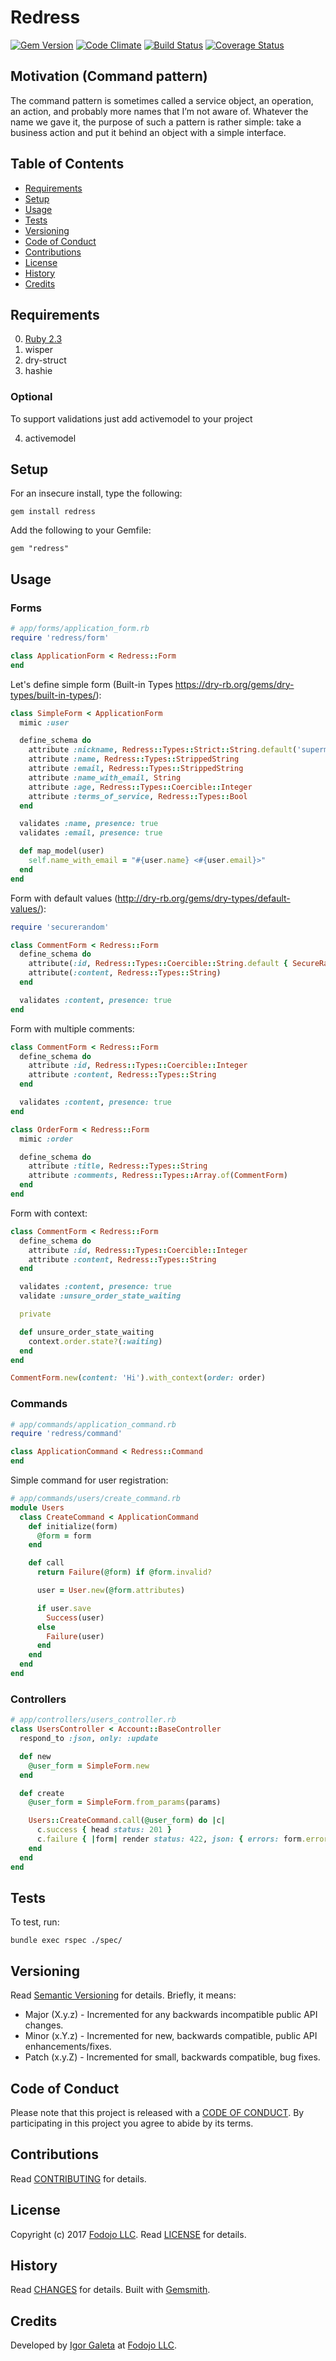 # Redress

[![Gem Version](https://badge.fury.io/rb/redress.svg)](http://badge.fury.io/rb/redress)
[![Code Climate](https://codeclimate.com/github/galetahub/redress/badges/gpa.svg)](https://codeclimate.com/github/galetahub/redress)
[![Build Status](https://semaphoreci.com/api/v1/igor-galeta/redress/branches/master/shields_badge.svg)](https://semaphoreci.com/igor-galeta/redress)
[![Coverage Status](https://coveralls.io/repos/github/galetahub/redress/badge.svg?branch=master)](https://coveralls.io/github/galetahub/redress?branch=master)

## Motivation (Command pattern)

The command pattern is sometimes called a service object, an operation, an action, and probably more names that I’m not aware of. Whatever the name we gave it, the purpose of such a pattern is rather simple: take a business action and put it behind an object with a simple interface.

<!-- Tocer[start]: Auto-generated, don't remove. -->

## Table of Contents

  - [Requirements](#requirements)
  - [Setup](#setup)
  - [Usage](#usage)
  - [Tests](#tests)
  - [Versioning](#versioning)
  - [Code of Conduct](#code-of-conduct)
  - [Contributions](#contributions)
  - [License](#license)
  - [History](#history)
  - [Credits](#credits)

<!-- Tocer[finish]: Auto-generated, don't remove. -->

## Requirements

0. [Ruby 2.3](https://www.ruby-lang.org)
1. wisper
2. dry-struct
3. hashie

### Optional

To support validations just add activemodel to your project

4. activemodel

## Setup

For an insecure install, type the following:

    gem install redress

Add the following to your Gemfile:

    gem "redress"

## Usage

### Forms

```ruby
# app/forms/application_form.rb
require 'redress/form'

class ApplicationForm < Redress::Form
end
```

Let's define simple form (Built-in Types https://dry-rb.org/gems/dry-types/built-in-types/):

```ruby
class SimpleForm < ApplicationForm
  mimic :user

  define_schema do
    attribute :nickname, Redress::Types::Strict::String.default('superman')
    attribute :name, Redress::Types::StrippedString
    attribute :email, Redress::Types::StrippedString
    attribute :name_with_email, String
    attribute :age, Redress::Types::Coercible::Integer
    attribute :terms_of_service, Redress::Types::Bool
  end

  validates :name, presence: true
  validates :email, presence: true

  def map_model(user)
    self.name_with_email = "#{user.name} <#{user.email}>"
  end
end
```

Form with default values (http://dry-rb.org/gems/dry-types/default-values/):

```ruby
require 'securerandom'

class CommentForm < Redress::Form
  define_schema do
    attribute(:id, Redress::Types::Coercible::String.default { SecureRandom.uuid })
    attribute(:content, Redress::Types::String)
  end

  validates :content, presence: true
end
```

Form with multiple comments:

```ruby
class CommentForm < Redress::Form
  define_schema do
    attribute :id, Redress::Types::Coercible::Integer
    attribute :content, Redress::Types::String
  end

  validates :content, presence: true
end

class OrderForm < Redress::Form
  mimic :order

  define_schema do
    attribute :title, Redress::Types::String
    attribute :comments, Redress::Types::Array.of(CommentForm)
  end
end
```

Form with context:

```ruby
class CommentForm < Redress::Form
  define_schema do
    attribute :id, Redress::Types::Coercible::Integer
    attribute :content, Redress::Types::String
  end

  validates :content, presence: true
  validate :unsure_order_state_waiting

  private

  def unsure_order_state_waiting
    context.order.state?(:waiting)
  end
end

CommentForm.new(content: 'Hi').with_context(order: order)
```

### Commands

```ruby
# app/commands/application_command.rb
require 'redress/command'

class ApplicationCommand < Redress::Command
end
```

Simple command for user registration:

```ruby
# app/commands/users/create_command.rb
module Users
  class CreateCommand < ApplicationCommand
    def initialize(form)
      @form = form
    end

    def call
      return Failure(@form) if @form.invalid?

      user = User.new(@form.attributes)

      if user.save
        Success(user)
      else
        Failure(user)
      end
    end
  end
end
```

### Controllers

```ruby
# app/controllers/users_controller.rb
class UsersController < Account::BaseController
  respond_to :json, only: :update

  def new
    @user_form = SimpleForm.new
  end

  def create
    @user_form = SimpleForm.from_params(params)

    Users::CreateCommand.call(@user_form) do |c|
      c.success { head status: 201 }
      c.failure { |form| render status: 422, json: { errors: form.errors } }
    end
  end
end

```

## Tests

To test, run:

    bundle exec rspec ./spec/

## Versioning

Read [Semantic Versioning](http://semver.org) for details. Briefly, it means:

- Major (X.y.z) - Incremented for any backwards incompatible public API changes.
- Minor (x.Y.z) - Incremented for new, backwards compatible, public API enhancements/fixes.
- Patch (x.y.Z) - Incremented for small, backwards compatible, bug fixes.

## Code of Conduct

Please note that this project is released with a [CODE OF CONDUCT](CODE_OF_CONDUCT.md). By
participating in this project you agree to abide by its terms.

## Contributions

Read [CONTRIBUTING](CONTRIBUTING.md) for details.

## License

Copyright (c) 2017 [Fodojo LLC](https://www.fodojo.com/).
Read [LICENSE](LICENSE.md) for details.

## History

Read [CHANGES](CHANGES.md) for details.
Built with [Gemsmith](https://github.com/bkuhlmann/gemsmith).

## Credits

Developed by [Igor Galeta](https://www.linkedin.com/in/igor-galeta-585a9730/) at
[Fodojo LLC](https://www.fodojo.com/).
